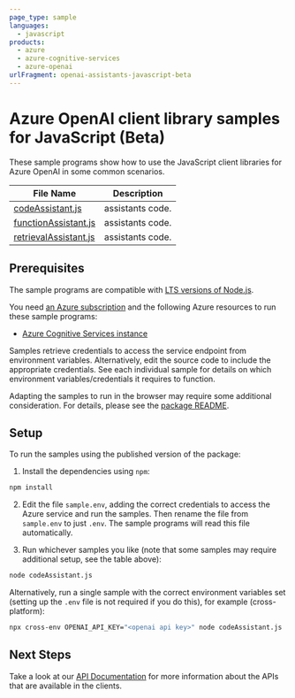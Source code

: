 ```yaml
---
page_type: sample
languages:
  - javascript
products:
  - azure
  - azure-cognitive-services
  - azure-openai
urlFragment: openai-assistants-javascript-beta
---
```


# Azure OpenAI client library samples for JavaScript (Beta)

These sample programs show how to use the JavaScript client libraries for Azure OpenAI in some common scenarios.

| **File Name**                               | **Description**  |
| ------------------------------------------- | ---------------- |
| [codeAssistant.js][codeassistant]           | assistants code. |
| [functionAssistant.js][functionassistant]   | assistants code. |
| [retrievalAssistant.js][retrievalassistant] | assistants code. |

## Prerequisites

The sample programs are compatible with [LTS versions of Node.js](https://github.com/nodejs/release#release-schedule).

You need [an Azure subscription][freesub] and the following Azure resources to run these sample programs:

- [Azure Cognitive Services instance][createinstance_azurecognitiveservicesinstance]

Samples retrieve credentials to access the service endpoint from environment variables. Alternatively, edit the source code to include the appropriate credentials. See each individual sample for details on which environment variables/credentials it requires to function.

Adapting the samples to run in the browser may require some additional consideration. For details, please see the [package README][package].

## Setup

To run the samples using the published version of the package:

1. Install the dependencies using `npm`:

```bash
npm install
```

2. Edit the file `sample.env`, adding the correct credentials to access the Azure service and run the samples. Then rename the file from `sample.env` to just `.env`. The sample programs will read this file automatically.

3. Run whichever samples you like (note that some samples may require additional setup, see the table above):

```bash
node codeAssistant.js
```

Alternatively, run a single sample with the correct environment variables set (setting up the `.env` file is not required if you do this), for example (cross-platform):

```bash
npx cross-env OPENAI_API_KEY="<openai api key>" node codeAssistant.js
```

## Next Steps

Take a look at our [API Documentation][apiref] for more information about the APIs that are available in the clients.

[codeassistant]: https://github.com/Azure/azure-sdk-for-js/blob/main/sdk/openai/openai-assistants/samples/v1-beta/javascript/codeAssistant.js
[functionassistant]: https://github.com/Azure/azure-sdk-for-js/blob/main/sdk/openai/openai-assistants/samples/v1-beta/javascript/functionAssistant.js
[retrievalassistant]: https://github.com/Azure/azure-sdk-for-js/blob/main/sdk/openai/openai-assistants/samples/v1-beta/javascript/retrievalAssistant.js
[apiref]: https://docs.microsoft.com/javascript/api/@azure/openai-assistants
[freesub]: https://azure.microsoft.com/free/
[createinstance_azurecognitiveservicesinstance]: https://learn.microsoft.com/azure/cognitive-services/openai/how-to/create-resource
[package]: https://github.com/Azure/azure-sdk-for-js/tree/main/sdk/openai/openai-assistants/README.md
